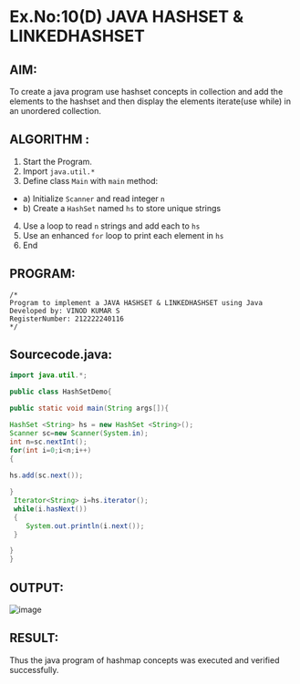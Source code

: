 # Ex.No:10(D) JAVA HASHSET & LINKEDHASHSET

## AIM:
 To create a java program use hashset concepts in collection and add the elements to the hashset and then display the elements iterate(use while) in an unordered collection.


## ALGORITHM :
1.	Start the Program.
2.	Import `java.util.*`
3.	Define class `Main` with `main` method:
-	a) Initialize `Scanner` and read integer `n`
-	b) Create a `HashSet` named `hs` to store unique strings
4.	Use a loop to read `n` strings and add each to `hs`
5.	Use an enhanced `for` loop to print each element in `hs`
6.	End



## PROGRAM:
 ```
/*
Program to implement a JAVA HASHSET & LINKEDHASHSET using Java
Developed by: VINOD KUMAR S
RegisterNumber: 212222240116
*/
```

## Sourcecode.java:

```JAVA
import java.util.*;

public class HashSetDemo{

public static void main(String args[]){

HashSet <String> hs = new HashSet <String>();
Scanner sc=new Scanner(System.in);
int n=sc.nextInt();
for(int i=0;i<n;i++)
{
    
hs.add(sc.next());

}
 Iterator<String> i=hs.iterator();  
 while(i.hasNext())  
 {  
    System.out.println(i.next());  
 }  

}
}
```

## OUTPUT:


![image](https://github.com/user-attachments/assets/d8cd2c9a-7b12-4e38-bebf-0f5e86f14345)



## RESULT:
Thus the java program of hashmap concepts was executed and verified successfully.


